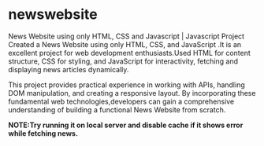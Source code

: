 # newswebsite
News Website using only HTML, CSS and Javascript | Javascript Project
Created a News Website using only HTML, CSS, and JavaScript .It is an excellent project for web development enthusiasts.Used HTML for content structure, CSS for styling, and JavaScript for interactivity, fetching and displaying news articles dynamically.

This project provides practical experience in working with APIs, handling DOM manipulation, and creating a responsive layout. By incorporating these fundamental web technologies,developers can gain a comprehensive understanding of building a functional News Website from scratch. 

**NOTE:Try running it on local server and disable cache if it shows error while fetching news.**
